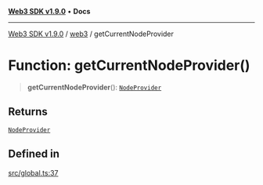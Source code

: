 [**Web3 SDK v1.9.0**](../../../README.md) • **Docs**

***

[Web3 SDK v1.9.0](../../../globals.md) / [web3](../README.md) / getCurrentNodeProvider

# Function: getCurrentNodeProvider()

> **getCurrentNodeProvider**(): [`NodeProvider`](../../../classes/NodeProvider.md)

## Returns

[`NodeProvider`](../../../classes/NodeProvider.md)

## Defined in

[src/global.ts:37](https://github.com/Mystic-Nayy/alephium-web3/blob/c1afd789a197ce5fe21f08c2965942090157c33d/packages/web3/src/global.ts#L37)
